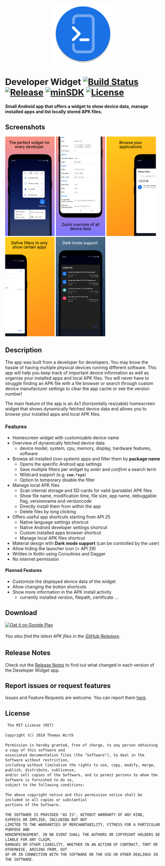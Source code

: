 <p align="center"><a href="#"><img src="https://raw.githubusercontent.com/G00fY2/DeveloperWidget/gh-pages/media/app_icon.png" alt="DeveloperWidget Icon" height="192px"></a></p>

# Developer Widget [![Build Status](https://travis-ci.com/G00fY2/DeveloperWidget.svg?branch=develop)](https://travis-ci.com/G00fY2/DeveloperWidget) [![Release](https://img.shields.io/github/release/G00fY2/DeveloperWidget.svg)](https://github.com/G00fY2/DeveloperWidget/releases) [![minSDK](https://img.shields.io/badge/minSDK-14-green.svg)](#) [![License](https://img.shields.io/github/license/G00fY2/DeveloperWidget.svg)](https://github.com/G00fY2/DeveloperWidget/blob/develop/LICENSE)

**Small Android app that offers a widget to show device data, manage installed apps and list locally stored APK files.**

## Screenshots 

[<img src="https://raw.githubusercontent.com/G00fY2/DeveloperWidget/gh-pages/media/store_screenshot_1.png" width=160>](https://raw.githubusercontent.com/G00fY2/DeveloperWidget/gh-pages/media/store_screenshot_1.png)
[<img src="https://raw.githubusercontent.com/G00fY2/DeveloperWidget/gh-pages/media/store_screenshot_2.png" width=160>](https://raw.githubusercontent.com/G00fY2/DeveloperWidget/gh-pages/media/store_screenshot_2.png)
[<img src="https://raw.githubusercontent.com/G00fY2/DeveloperWidget/gh-pages/media/store_screenshot_3.png" width=160>](https://raw.githubusercontent.com/G00fY2/DeveloperWidget/gh-pages/media/store_screenshot_3.png)
[<img src="https://raw.githubusercontent.com/G00fY2/DeveloperWidget/gh-pages/media/store_screenshot_4.png" width=160>](https://raw.githubusercontent.com/G00fY2/DeveloperWidget/gh-pages/media/store_screenshot_4.png)
[<img src="https://raw.githubusercontent.com/G00fY2/DeveloperWidget/gh-pages/media/store_screenshot_5.png" width=160>](https://raw.githubusercontent.com/G00fY2/DeveloperWidget/gh-pages/media/store_screenshot_5.png)

## Description
The app was built from a developer for developers. You may know the hassle of having multiple physical devices running different software. This app will help you keep track of important device information as well as organize your installed apps and local APK files. You will never have to struggle finding an APK file with a file browser or search through custom device manufacturer settings to clear the app cache or see the version number!

The main feature of the app is an 4x1 (horizontally resizable) homescreen widget that shows dynamically fetched device data and allows you to browse your installed apps and local APK files.

### Features
* Homescreen widget with customizable device name
* Overview of dynamically fetched device data
  * device model, system, cpu, memory, display, hardware features, software
* Browse all installed (non system) apps and filter them by **package name**
  * Opens the specific Android app settings
  * Save multiple filters per widget by *enter* and *confirm* a search term 
  * Wildcard support (e.g. **`com.*xyz`**)
  * Option to temporary disable the filter
* Manage local APK files
  * Scan internal storage and SD-cards for valid (parsable) APK files
  * Show file name, modification time, file size, app name, debuggable flag, versionname and versioncode
  * Directly install them from within the app
  * Delete files by long clicking
* Offers useful app shortcuts starting from API 25
  * Native language settings shortcut
  * Native Android developer settings shortcut
  * Custom installed apps browser shortcut
  * Manage local APK files shortcut
* Material design with **Dark mode support** (can be controlled by the user)
* Allow hiding the launcher icon (< API 29)
* Written in Kotlin using Coroutines and Dagger
* No internet permission

#### Planned Features
* Customize the displayed device data of the widget
* Allow changing the button shortcuts
* Show more information in the APK install activity
  * currently installed version, filepath, certificate ...

## Download
<a href='https://play.google.com/store/apps/details?id=com.g00fy2.developerwidget'><img alt='Get it on Google Play' width='215' src='https://play.google.com/intl/en_us/badges/images/generic/en_badge_web_generic.png'/></a>
###### You also find the latest APK files in the [GitHub Releases](https://github.com/G00fY2/DeveloperWidget/releases).

## Release Notes

Check out the [Release Notes](https://github.com/G00fY2/DeveloperWidget/releases) to find out what changed
in each version of the Developer Widget app.

## Report issues or request features
 
 Issues and Feature Requests are welcome. You can report them [here](https://github.com/G00fY2/DeveloperWidget/issues).
 
 ## License
     The MIT License (MIT)

    Copyright (C) 2018 Thomas Wirth

    Permission is hereby granted, free of charge, to any person obtaining a copy of this software and
    associated documentation files (the "Software"), to deal in the Software without restriction,
    including without limitation the rights to use, copy, modify, merge, publish, distribute, sublicense,
    and/or sell copies of the Software, and to permit persons to whom the Software is furnished to do so,
    subject to the following conditions:

    The above copyright notice and this permission notice shall be included in all copies or substantial
    portions of the Software.

    THE SOFTWARE IS PROVIDED "AS IS", WITHOUT WARRANTY OF ANY KIND, EXPRESS OR IMPLIED, INCLUDING BUT NOT
    LIMITED TO THE WARRANTIES OF MERCHANTABILITY, FITNESS FOR A PARTICULAR PURPOSE AND
    NONINFRINGEMENT. IN NO EVENT SHALL THE AUTHORS OR COPYRIGHT HOLDERS BE LIABLE FOR ANY CLAIM,
    DAMAGES OR OTHER LIABILITY, WHETHER IN AN ACTION OF CONTRACT, TORT OR OTHERWISE, ARISING FROM, OUT
    OF OR IN CONNECTION WITH THE SOFTWARE OR THE USE OR OTHER DEALINGS IN THE SOFTWARE.
  
